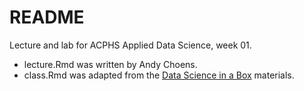 # README

Lecture and lab for ACPHS Applied Data Science, week 01.

- lecture.Rmd was written by Andy Choens.
- class.Rmd was adapted from the [Data Science in a
  Box](https://datasciencebox.org/index.html) materials.
